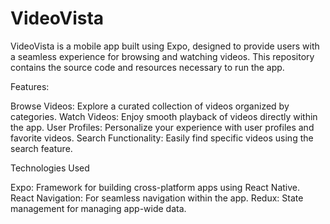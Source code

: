 # VideoVista

VideoVista is a mobile app built using Expo, designed to provide users with a seamless experience for browsing and watching videos. This repository contains the source code and resources necessary to run the app.

Features:

Browse Videos: Explore a curated collection of videos organized by categories.
Watch Videos: Enjoy smooth playback of videos directly within the app.
User Profiles: Personalize your experience with user profiles and favorite videos.
Search Functionality: Easily find specific videos using the search feature.


Technologies Used

Expo: Framework for building cross-platform apps using React Native.
React Navigation: For seamless navigation within the app.
Redux: State management for managing app-wide data.


